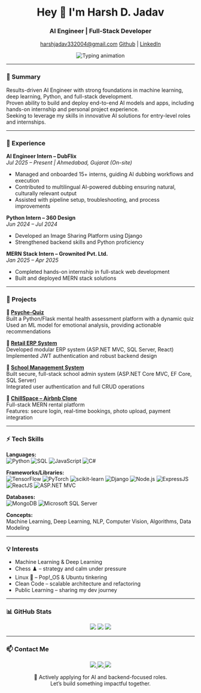 <div align="center"> 
  <h1>Hey 👋 I'm Harsh D. Jadav</h1> 
  <h3>AI Engineer | Full-Stack Developer</h3> 
  <a href="mailto:harshjadav332004@gmail.com">harshjadav332004@gmail.com</a>
  <a href="https://github.com/harshh-0304">Github</a> | 
  <a href="https://linkedin.com/in/harshh33">LinkedIn</a>
</div>

<p align="center"> 
  <img src="https://readme-typing-svg.herokuapp.com?font=Fira+Code&pause=1000&center=true&vCenter=true&width=480&lines=AI+Engineer+in+Progress...;Building+Intelligent+Applications;Focused+on+ML+and+Backend+Dev" alt="Typing animation" /> 
</p>

---

### 📝 Summary

Results-driven AI Engineer with strong foundations in machine learning, deep learning, Python, and full-stack development.  
Proven ability to build and deploy end-to-end AI models and apps, including hands-on internship and personal project experience.  
Seeking to leverage my skills in innovative AI solutions for entry-level roles and internships.

---

### 💼 Experience

**AI Engineer Intern – DubFlix**  
*Jul 2025 – Present | Ahmedabad, Gujarat (On-site)*  
- Managed and onboarded 15+ interns, guiding AI dubbing workflows and execution  
- Contributed to multilingual AI-powered dubbing ensuring natural, culturally relevant output  
- Assisted with pipeline setup, troubleshooting, and process improvements

**Python Intern – 360 Design**  
*Jun 2024 – Jul 2024*  
- Developed an Image Sharing Platform using Django  
- Strengthened backend skills and Python proficiency

**MERN Stack Intern – Grownited Pvt. Ltd.**  
*Jan 2025 – Apr 2025*  
- Completed hands-on internship in full-stack web development  
- Built and deployed MERN stack solutions

---

### 📂 Projects

**🧠 [Psyche-Quiz](https://psyche-quiz.onrender.com/)**  
Built a Python/Flask mental health assessment platform with a dynamic quiz  
Used an ML model for emotional analysis, providing actionable recommendations

**🧾 [Retail ERP System](https://github.com/harshh-0304/Retail-ERP-System)**  
Developed modular ERP system (ASP.NET MVC, SQL Server, React)  
Implemented JWT authentication and robust backend design

**🏫 [School Management System](https://github.com/harshh-0304/School-Management-System)**  
Built secure, full-stack school admin system (ASP.NET Core MVC, EF Core, SQL Server)  
Integrated user authentication and full CRUD operations

**🏡 [ChillSpace – Airbnb Clone](https://chilspace.vercel.app)**  
Full-stack MERN rental platform  
Features: secure login, real-time bookings, photo upload, payment integration

---

### ⚡ Tech Skills

**Languages:**  
![Python](https://img.shields.io/badge/Python-3776AB.svg?style=flat&logo=python&logoColor=white)
![SQL](https://img.shields.io/badge/SQL-CC2927.svg?style=flat&logo=microsoft-sql-server&logoColor=white)
![JavaScript](https://img.shields.io/badge/JavaScript-F7DF1E.svg?style=flat&logo=javascript&logoColor=000)
![C#](https://img.shields.io/badge/C%23-239120.svg?style=flat&logo=c-sharp&logoColor=white)

**Frameworks/Libraries:**  
![TensorFlow](https://img.shields.io/badge/TensorFlow-FF6F00.svg?style=flat&logo=tensorflow&logoColor=white)
![PyTorch](https://img.shields.io/badge/PyTorch-EE4C2C.svg?style=flat&logo=pytorch&logoColor=white)
![scikit-learn](https://img.shields.io/badge/scikit--learn-F7931E.svg?style=flat&logo=scikit-learn&logoColor=white)
![Django](https://img.shields.io/badge/Django-092E20.svg?style=flat&logo=django&logoColor=white)
![Node.js](https://img.shields.io/badge/Node.js-339933.svg?style=flat&logo=node.js&logoColor=white)
![ExpressJS](https://img.shields.io/badge/Express.js-000000.svg?style=flat&logo=express&logoColor=white)
![ReactJS](https://img.shields.io/badge/React-20232A.svg?style=flat&logo=react&logoColor=61DAFB)
![ASP.NET MVC](https://img.shields.io/badge/ASP.NET_Core-512BD4.svg?style=flat&logo=.net&logoColor=white)

**Databases:**  
![MongoDB](https://img.shields.io/badge/MongoDB-4EA94B.svg?style=flat&logo=mongodb&logoColor=white)
![Microsoft SQL Server](https://img.shields.io/badge/SQL_Server-CC2927.svg?style=flat&logo=microsoft-sql-server&logoColor=white)

**Concepts:**  
Machine Learning, Deep Learning, NLP, Computer Vision, Algorithms, Data Modeling

---

### 💡 Interests

- Machine Learning & Deep Learning  
- Chess ♟️ – strategy and calm under pressure  
- Linux 🐧 – Pop!\_OS & Ubuntu tinkering  
- Clean Code – scalable architecture and refactoring  
- Public Learning – sharing my dev journey

---

### 📊 GitHub Stats

<p align="center"> 
  <img src="https://github-readme-stats.vercel.app/api?username=harshh-0304&show_icons=true&theme=default&count_private=true&include_all_commits=true" />  
  <img src="https://github-readme-streak-stats.herokuapp.com/?user=harshh-0304&theme=default" />  
  <img src="https://github-readme-stats.vercel.app/api/top-langs/?username=harshh-0304&layout=compact&theme=default" />  
</p>  

---

### 📫 Contact Me  

<p align="center"> 
  <a href="https://linkedin.com/in/harshh33">
    <img src="https://img.shields.io/badge/LinkedIn-Connect-blue?style=for-the-badge&logo=linkedin&logoColor=white" />
  </a>  
  <a href="mailto:harshjadav332004@gmail.com">
    <img src="https://img.shields.io/badge/Gmail-Message-red?style=for-the-badge&logo=gmail&logoColor=white" />
  </a>  
  <a href="https://github.com/harshh-0304">
    <img src="https://img.shields.io/badge/GitHub-Profile-black?style=for-the-badge&logo=github&logoColor=white" />
  </a>  
</p>  

<p align="center"> 🚀 Actively applying for AI and backend-focused roles. <br/> Let’s build something impactful together. </p>  
